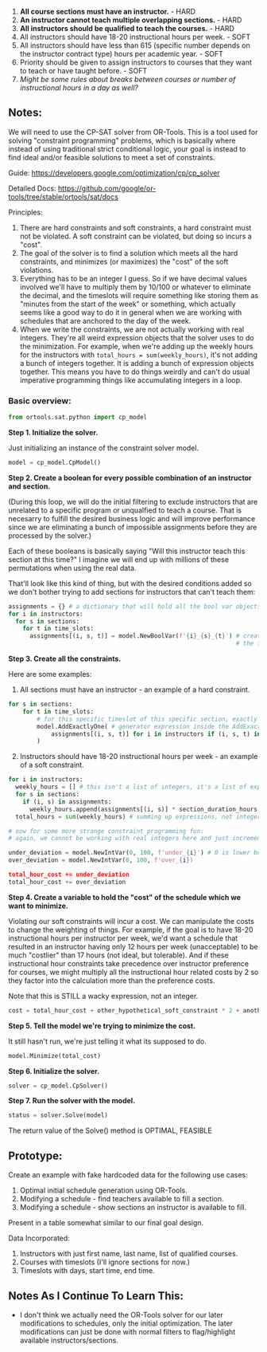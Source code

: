 1. **All course sections must have an instructor.** - HARD
2. **An instructor cannot teach multiple overlapping sections.** - HARD
3. **All instructors should be qualified to teach the courses.** - HARD
3. All instructors should have 18-20 instructional hours per week. - SOFT
4. All instructors should have less than 615 (specific number depends on the instructor contract type) hours per academic year. - SOFT
5. Priority should be given to assign instructors to courses that they want to teach or have taught before. - SOFT
6. *Might be some rules about breaks between courses or number of instructional hours in a day as well?*

## Notes:

We will need to use the CP-SAT solver from OR-Tools. This is a tool used for solving "constraint programming" problems, which is basically where instead of using traditional strict conditional logic, your goal is instead to find ideal and/or feasible solutions to meet a set of constraints.

Guide: https://developers.google.com/optimization/cp/cp_solver

Detailed Docs: https://github.com/google/or-tools/tree/stable/ortools/sat/docs

Principles:

1. There are hard constraints and soft constraints, a hard constraint must not be violated. A soft constraint can be violated, but doing so incurs a "cost".
2. The goal of the solver is to find a solution which meets all the hard constraints, and minimizes (or maximizes) the "cost" of the soft violations.
3. Everything has to be an integer I guess. So if we have decimal values involved we'll have to multiply them by 10/100 or whatever to eliminate the decimal, and the timeslots will require something like storing them as "minutes from the start of the week" or something, which actually seems like a good way to do it in general when we are working with schedules that are anchored to the day of the week.
4. When we write the constraints, we are not actually working with real integers. They're all weird expression objects that the solver uses to do the minimization. For example, when we're adding up the weekly hours for the instructors with `total_hours = sum(weekly_hours)`, it's not adding a bunch of integers together. It is adding a bunch of expression objects together. This means you have to do things weirdly and can't do usual imperative programming things like accumulating integers in a loop.

### Basic overview:
```python
from ortools.sat.python import cp_model
```

**Step 1. Initialize the solver.**

Just initializing an instance of the constraint solver model.

```python
model = cp_model.CpModel()
```

**Step 2. Create a boolean for every possible combination of an instructor and section.**

(During this loop, we will do the initial filtering to exclude instructors that are unrelated to a specific program or unqualfied to teach a course. That is necesarry to fulfill the desired business logic and will improve performance since we are eliminating a bunch of impossible assignments before they are processed by the solver.)

Each of these booleans is basically saying "Will this instructor teach this section at this time?" I imagine we will end up with millions of these permutations when using the real data.

That'll look like this kind of thing, but with the desired conditions added so we don't bother trying to add sections for instructors that can't teach them:

```python
assignments = {} # a dictionary that will hold all the bool var objects the solver will be working with.
for i in instructors:
  for s in sections:
    for t in time_slots:
      assignments[(i, s, t)] = model.NewBoolVar(f'{i}_{s}_{t}') # creates the object which represents a specific possible combination of instructor/section/timesot, and adds it to the dictionary
                                                                # the formatted string is apparently basically for debugging and represents the name of the variable
```

**Step 3. Create all the constraints.**

Here are some examples:

1. All sections must have an instructor - an example of a hard constraint.
```python
for s in sections:
    for t in time_slots:
        # for this specific timeslot of this specific section, exactly one instructor must be true (which means it is assigned)
        model.AddExactlyOne( # generator expression inside the AddExactlyOne statement
            assignments[(i, s, t)] for i in instructors if (i, s, t) in assignments # need the if statement to make sure we don't try to do one of the impossible combinations we elininated in Step 2.
        )
```
2. Instructors should have 18-20 instructional hours per week - an example of a soft constraint.
```python
for i in instructors:
  weekly_hours = [] # this isn't a list of integers, it's a list of expressions
  for s in sections:
    if (i, s) in assignments:
      weekly_hours.append(assignments[(i, s)] * section_duration_hours[s]) # assignments[x] will be 1 if it is assigned, 0 if not as previously discussed
  total_hours = sum(weekly_hours) # summing up expressions, not integers

# now for some more strange constraint programming fun:
# again, we cannot be working with real integers here and just increment the cost, because it's all expressions

under_deviation = model.NewIntVar(0, 100, f'under_{i}') # 0 is lower bound, 100 is upper bound, string is the debug name
over_deviation = model.NewIntVar(0, 100, f'over_{i})

total_hour_cost += under_deviation
total_hour_cost += over_deviation
```

**Step 4. Create a variable to hold the "cost" of the schedule which we want to minimize.**

Violating our soft constraints will incur a cost. We can manipulate the costs to change the weighting of things. For example, if the goal is to have 18-20 instructional hours per instructor per week, we'd want a schedule that resulted in an instructor having only 12 hours per week (unacceptable) to be much "costlier" than 17 hours (not ideal, but tolerable). And if these instructional hour constraints take precedence over instructor preference for courses, we might multiply all the instructional hour related costs by 2 so they factor into the calculation more than the preference costs.

Note that this is STILL a wacky expression, not an integer.

```python
cost = total_hour_cost + other_hypothetical_soft_constraint * 2 + anotha_one * 3 # we can still change the weighting here by multiplying
```

**Step 5. Tell the model we're trying to minimize the cost.**

It still hasn't run, we're just telling it what its supposed to do.

```python
model.Minimize(total_cost)
```

**Step 6. Initialize the solver.**
```python
solver = cp_model.CpSolver()
```

**Step 7. Run the solver with the model.**
```python
status = solver.Solve(model)
```

The return value of the Solve() method is OPTIMAL, FEASIBLE

## Prototype:

Create an example with fake hardcoded data for the following use cases:

1. Optimal initial schedule generation using OR-Tools.
2. Modifying a schedule - find teachers available to fill a section.
3. Modifying a schedule - show sections an instructor is available to fill.

Present in a table somewhat similar to our final goal design.

Data Incorporated:
1. Instructors with just first name, last name, list of qualified courses.
2. Courses with timeslots (I'll ignore sections for now.)
3. Timeslots with days, start time, end time.

## Notes As I Continue To Learn This:
* I don't think we actually need the OR-Tools solver for our later modifications to schedules, only the initial optimization. The later modifications can just be done with normal filters to flag/highlight available instructors/sections.
